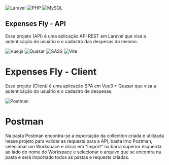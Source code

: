 
![Laravel](https://img.shields.io/badge/laravel-%23FF2D20.svg?style=for-the-badge&logo=laravel&logoColor=white)
![PHP](https://img.shields.io/badge/php-%23777BB4.svg?style=for-the-badge&logo=php&logoColor=white)
![MySQL](https://img.shields.io/badge/mysql-%2300f.svg?style=for-the-badge&logo=mysql&logoColor=white)

## Expenses Fly - API

Esse projeto (API) é uma aplicação API REST em Laravel que visa a autenticação do usuário e o cadastro das despesas do mesmo.


![Vue.js](https://img.shields.io/badge/vuejs-%2335495e.svg?style=for-the-badge&logo=vuedotjs&logoColor=%234FC08D)
![Quasar](https://img.shields.io/badge/Quasar-16B7FB?style=for-the-badge&logo=quasar&logoColor=black)
![SASS](https://img.shields.io/badge/SASS-hotpink.svg?style=for-the-badge&logo=SASS&logoColor=white)
![Vite](https://img.shields.io/badge/vite-%23646CFF.svg?style=for-the-badge&logo=vite&logoColor=white)

# Expenses Fly - Client

Esse projeto (Client) é uma aplicação SPA em Vue3 + Quasar que visa a autenticação do usuário e o cadastro de despesas.


![Postman](https://img.shields.io/badge/Postman-FF6C37?style=for-the-badge&logo=postman&logoColor=white)

# Postman

Na pasta Postman encontra-se a exportação da collection criada e utilizada nesse projeto para validar as requests para a API, basta irno Postman, selecionar um Workspace e clicar em "Import" na barra superior esquerda ao lado do nome do Workspace e selecionar o arquivo que se encontra na pasta e será importado todos as pastas e requests criadas.